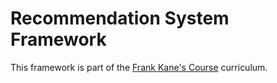 # Recommendation System Framework

This framework is part of the [Frank Kane's Course](https://www.udemy.com/course/building-recommender-systems-with-machine-learning-and-ai/) curriculum.
